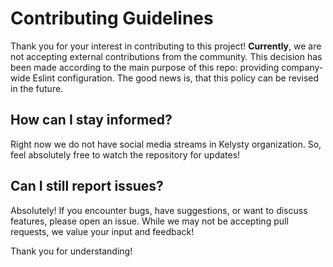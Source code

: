 # Contributing Guidelines

Thank you for your interest in contributing to this project! **Currently**, we are not accepting external contributions from the community. This decision has been made according to the main purpose of this repo: providing company-wide Eslint configuration. The good news is, that this policy can be revised in the future.

## How can I stay informed?

Right now we do not have social media streams in Kelysty organization.
So, feel absolutely free to watch the repository for updates!

## Can I still report issues?

Absolutely! If you encounter bugs, have suggestions, or want to discuss features, please open an issue. While we may not be accepting pull requests, we value your input and feedback!

Thank you for understanding!
